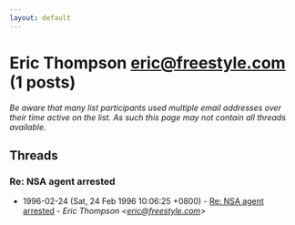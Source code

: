 ```yaml
---
layout: default
---
```


# Eric Thompson <eric@freestyle.com> (1 posts)

_Be aware that many list participants used multiple email addresses over their time active on the list. As such this page may not contain all threads available._

## Threads

### Re: NSA agent arrested
+ 1996-02-24 (Sat, 24 Feb 1996 10:06:25 +0800) - [Re: NSA agent arrested](/archive/1996/02/be5c03cf774f966ff74f92a598e426e1e2b3ff4d2f5f5de085e9db8a3a0a35d1) - _Eric Thompson \<eric@freestyle.com\>_

